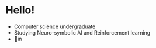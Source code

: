 # Hello!
<ul>
  <li>Computer science undergraduate</li>
  <li>Studying Neuro-symbolic AI and Reinforcement learning</li>
  <li>📍in</li>
</ul>
